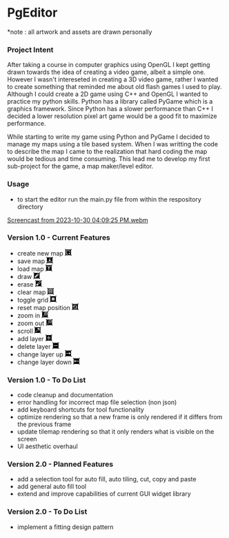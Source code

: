 # PgEditor
*note : all artwork and assets are drawn personally
### Project Intent

After taking a course in computer graphics using OpenGL I kept getting drawn towards the idea of creating a video game, albeit a simple one. However I wasn't intereseted in creating a 3D video game, rather I wanted to create something that reminded me about old flash games I used to play. Although I could create a 2D game using C++ and OpenGL I wanted to practice my python skills. Python has a library called PyGame which is a graphics framework. Since Python has a slower performance than C++ I decided a lower resolution pixel art game would be a good fit to maximize performance. 

While starting to write my game using Python and PyGame I decided to manage my maps using a tile based system. When I was writting the code to describe the map I came to the realization that hard coding the map would be tedious and time consuming. This lead me to develop my first sub-project for the game, a map maker/level editor. 

### Usage 
- to start the editor run the main.py file from within the respository directory  

[Screencast from 2023-10-30 04:09:25 PM.webm](https://github.com/Teorija/PgEditor/assets/81877767/3175e8f0-41b1-46ef-9d6c-47940c3d6dce)

### Version 1.0 - Current Features

- create new map
![alt text](https://github.com/Teorija/PgEditor/blob/main/assets/icons/toolbar/new%20map.png)
- save map
![alt text](https://github.com/Teorija/PgEditor/blob/main/assets/icons/toolbar/save.png)
- load map
![alt text](https://github.com/Teorija/PgEditor/blob/main/assets/icons/toolbar/load.png)
- draw
![alt text](https://github.com/Teorija/PgEditor/blob/main/assets/icons/toolbar/draw.png)
- erase
![alt text](https://github.com/Teorija/PgEditor/blob/main/assets/icons/toolbar/erase.png)
- clear map
![alt text](https://github.com/Teorija/PgEditor/blob/main/assets/icons/toolbar/clear.png)
- toggle grid
![alt text](https://github.com/Teorija/PgEditor/blob/main/assets/icons/toolbar/grid.png)
- reset map position
![alt text](https://github.com/Teorija/PgEditor/blob/main/assets/icons/toolbar/reset.png)
- zoom in
![alt text](https://github.com/Teorija/PgEditor/blob/main/assets/icons/toolbar/zoom%20in.png)
- zoom out
![alt text](https://github.com/Teorija/PgEditor/blob/main/assets/icons/toolbar/zoom%20out.png)
- scroll
![alt text](https://github.com/Teorija/PgEditor/blob/main/assets/icons/toolbar/drag.png)
- add layer
![alt text](https://github.com/Teorija/PgEditor/blob/main/assets/icons/toolbar/add%20layer.png)
- delete layer
![alt text](https://github.com/Teorija/PgEditor/blob/main/assets/icons/toolbar/delete%20layer.png)
- change layer up
![alt text](https://github.com/Teorija/PgEditor/blob/main/assets/icons/toolbar/layer%20up.png)
- change layer down
![alt text](https://github.com/Teorija/PgEditor/blob/main/assets/icons/toolbar/layer%20down.png)

### Version 1.0 - To Do List

- code cleanup and documentation
- error handling for incorrect map file selection (non json)
- add keyboard shortcuts for tool functionality
- optimize rendering so that a new frame is only rendered if it differs from the previous frame
- update tilemap rendering so that it only renders what is visible on the screen
- UI aesthetic overhaul

### Version 2.0 - Planned Features

- add a selection tool for auto fill, auto tiling, cut, copy and paste
- add general auto fill tool
- extend and improve capabilities of current GUI widget library 

### Version 2.0 - To Do List

- implement a fitting design pattern
